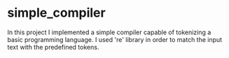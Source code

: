 # simple_compiler
In this project I implemented a simple compiler capable of tokenizing a basic programming language. I used 're' library in order to match the input text with the predefined tokens. 
